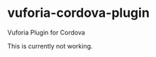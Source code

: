 vuforia-cordova-plugin
======================

Vuforia Plugin for Cordova

This is currently not working.
